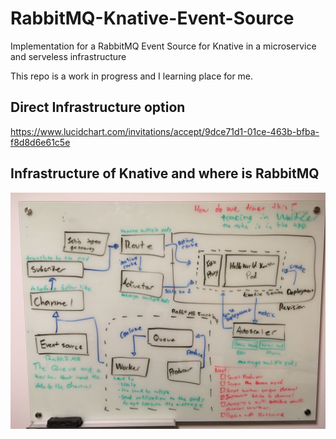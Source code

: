 # RabbitMQ-Knative-Event-Source
Implementation for a RabbitMQ Event Source for Knative in a microservice and serveless infrastructure

This repo is a work in progress and I learning place for me.

## Direct Infrastructure option
https://www.lucidchart.com/invitations/accept/9dce71d1-01ce-463b-bfba-f8d8d6e61c5e

## Infrastructure of Knative and where is RabbitMQ
![](https://github.com/Justin2997/RabbitMQ-Knative-Event-Source/blob/master/image/infrastructure.JPG?raw=true "Infrastructure")
